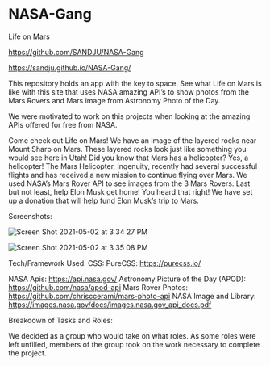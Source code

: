 # NASA-Gang

Life on Mars

https://github.com/SANDJU/NASA-Gang

https://sandju.github.io/NASA-Gang/

This repository holds an app with the key to space. See what Life on Mars is like with this site that uses NASA amazing API’s to show photos from the Mars Rovers and Mars image from Astronomy Photo of the Day.

We were motivated to work on this projects when looking at the amazing APIs offered for free from NASA.

Come check out Life on Mars! We have an image of the layered rocks near Mount Sharp on Mars. These layered rocks look just like something you would see here in Utah! Did you know that Mars has a helicopter? Yes, a helicopter! The Mars Helicopter, Ingenuity, recently had several successful flights and has received a new mission to continue flying over Mars. We used NASA’s Mars Rover API to see images from the 3 Mars Rovers. Last but not least, help Elon Musk get home! You heard that right! We have set up a donation that will help fund Elon Musk’s trip to Mars.

Screenshots:

![Screen Shot 2021-05-02 at 3 34 27 PM](https://user-images.githubusercontent.com/79028196/116828545-94fece80-ab5c-11eb-86e8-1c5586e96775.png)

![Screen Shot 2021-05-02 at 3 35 08 PM](https://user-images.githubusercontent.com/79028196/116828549-9c25dc80-ab5c-11eb-8a2a-43c8bbeb4953.png)

Tech/Framework Used:
CSS:
PureCSS: https://purecss.io/

NASA Apis: https://api.nasa.gov/
Astronomy Picture of the Day (APOD): https://github.com/nasa/apod-api
Mars Rover Photos: https://github.com/chrisccerami/mars-photo-api
NASA Image and Library: https://images.nasa.gov/docs/images.nasa.gov_api_docs.pdf

Breakdown of Tasks and Roles:

We decided as a group who would take on what roles. As some roles were left unfilled, members of the group took on the work necessary to complete the project.
